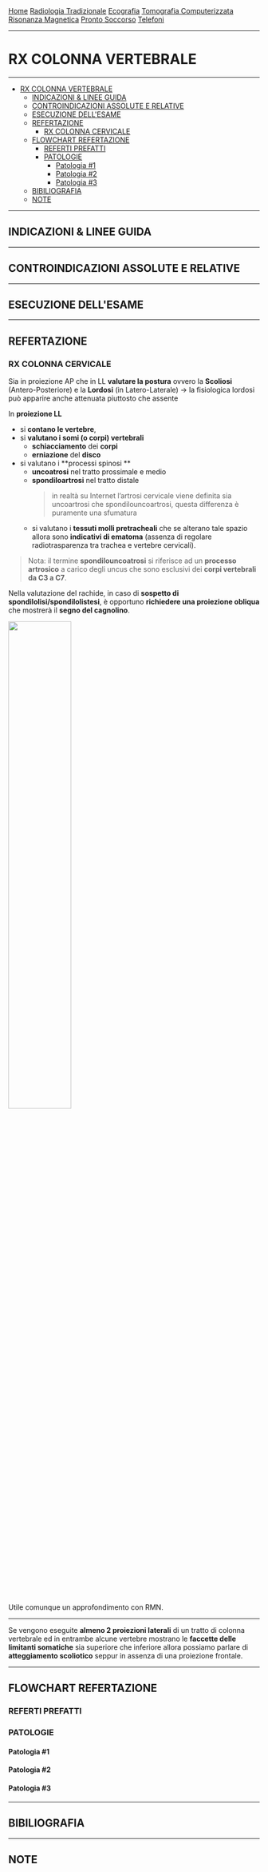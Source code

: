 <div class="topnav">
  <a href="https://sl-rad.github.io/SL-Rad-Vademecum">Home</a>
  <a href="https://sl-rad.github.io/SL-Rad-Vademecum/radiologia_tradizionale.html">Radiologia Tradizionale</a>
  <a href="https://sl-rad.github.io/SL-Rad-Vademecum/ecografia.html">Ecografia</a>
  <a href="https://sl-rad.github.io/SL-Rad-Vademecum/tomografia_computerizzata.html">Tomografia Computerizzata</a>
  <a href="https://sl-rad.github.io/SL-Rad-Vademecum/risonanza_magnetica.html">Risonanza Magnetica</a>
  <a href="https://sl-rad.github.io/SL-Rad-Vademecum/pronto_soccorso.html">Pronto Soccorso</a>
  <a href="https://sl-rad.github.io/SL-Rad-Vademecum/contatti.html">Telefoni</a>
</div>

- - -

# RX COLONNA VERTEBRALE

- - -

- [RX COLONNA VERTEBRALE](#rx-colonna-vertebrale)
	- [INDICAZIONI & LINEE GUIDA](#indicazioni--linee-guida)
	- [CONTROINDICAZIONI ASSOLUTE E RELATIVE](#controindicazioni-assolute-e-relative)
	- [ESECUZIONE DELL'ESAME](#esecuzione-dellesame)
	- [REFERTAZIONE](#refertazione)
		- [RX COLONNA CERVICALE](#rx-colonna-cervicale)
	- [FLOWCHART REFERTAZIONE](#flowchart-refertazione)
		- [REFERTI PREFATTI](#referti-prefatti)
		- [PATOLOGIE](#patologie)
			- [Patologia #1](#patologia-1)
			- [Patologia #2](#patologia-2)
			- [Patologia #3](#patologia-3)
	- [BIBILIOGRAFIA](#bibiliografia)
	- [NOTE](#note)

---

## INDICAZIONI & LINEE GUIDA

---

## CONTROINDICAZIONI ASSOLUTE E RELATIVE

---

## ESECUZIONE DELL'ESAME

---

## REFERTAZIONE

### RX COLONNA CERVICALE

Sia in proiezione AP che in LL **valutare la postura** ovvero la **Scoliosi** (Antero-Posteriore) e la **Lordosi** (in Latero-Laterale) &rarr; la fisiologica lordosi può apparire anche attenuata piuttosto che assente

In **proiezione LL** 
- si **contano le vertebre**, 
- si **valutano i somi (o corpi) vertebrali** 
  - **schiacciamento** dei **corpi**
  - **erniazione** del **disco**
- si valutano i **processi spinosi **
  - **uncoatrosi** nel tratto prossimale e medio 
  - **spondiloartrosi** nel tratto distale 
	> in realtà su Internet l’artrosi cervicale viene definita sia uncoartrosi che spondilouncoartrosi, questa differenza è puramente una sfumatura 
  - si valutano i **tessuti molli pretracheali** che se alterano tale spazio allora sono **indicativi di ematoma** (assenza di regolare radiotrasparenza tra trachea e vertebre cervicali). 

>Nota: il termine **spondilouncoatrosi** si riferisce ad un **processo artrosico** a carico degli uncus che sono esclusivi dei **corpi vertebrali da C3 a C7**.

Nella valutazione del rachide, in caso di **sospetto di spondilolisi/spondilolistesi**, è opportuno **richiedere una proiezione obliqua** che mostrerà il **segno del cagnolino**.

<img style="max-width:400px; width:50%;" src="https://sl-rad.github.io/SL-Rad-Vademecum/img/segno-del-cagnolino.jpg">

Utile comunque un approfondimento con RMN. 

---

Se vengono eseguite **almeno 2 proiezioni laterali** di un tratto di colonna vertebrale ed in entrambe alcune vertebre mostrano le **faccette delle limitanti somatiche** sia superiore che inferiore allora possiamo parlare di **atteggiamento scoliotico** seppur in assenza di una proiezione frontale.

---

## FLOWCHART REFERTAZIONE

### REFERTI PREFATTI
### PATOLOGIE

#### Patologia #1
#### Patologia #2
#### Patologia #3

---

## BIBILIOGRAFIA

---

## NOTE